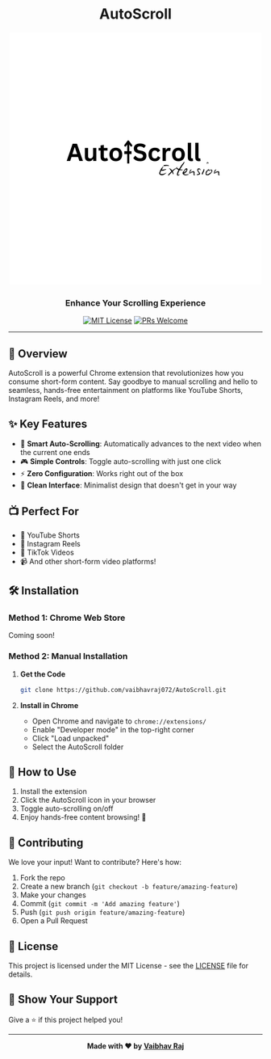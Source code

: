 <div align="center">
  
#  AutoScroll

![AutoScroll Logo](images/icon48.png)

### Enhance Your Scrolling Experience

[![MIT License](https://img.shields.io/badge/License-MIT-blue.svg)](LICENSE)
[![PRs Welcome](https://img.shields.io/badge/PRs-welcome-brightgreen.svg)](CONTRIBUTING.md)
<!--[![GitHub issues](https://img.shields.io/github/issues/vaibhavraj072/AutoScroll)](.github/ISSUE_TEMPLATE)-->


</div>

---

## 🚀 Overview

AutoScroll is a powerful Chrome extension that revolutionizes how you consume short-form content. Say goodbye to manual scrolling and hello to seamless, hands-free entertainment on platforms like YouTube Shorts, Instagram Reels, and more!

## ✨ Key Features

- 🎯 **Smart Auto-Scrolling**: Automatically advances to the next video when the current one ends
- 🎮 **Simple Controls**: Toggle auto-scrolling with just one click
- ⚡ **Zero Configuration**: Works right out of the box
- 🎨 **Clean Interface**: Minimalist design that doesn't get in your way

## 📺 Perfect For

- 📱 YouTube Shorts
- 📸 Instagram Reels
- 🎵 TikTok Videos
- 📹 And other short-form video platforms!

## 🛠️ Installation

### Method 1: Chrome Web Store
Coming soon!

### Method 2: Manual Installation

1. **Get the Code**
   ```bash
   git clone https://github.com/vaibhavraj072/AutoScroll.git
   ```

2. **Install in Chrome**
   - Open Chrome and navigate to `chrome://extensions/`
   - Enable "Developer mode" in the top-right corner
   - Click "Load unpacked"
   - Select the AutoScroll folder

## 🎯 How to Use

1. Install the extension
2. Click the AutoScroll icon in your browser
3. Toggle auto-scrolling on/off
4. Enjoy hands-free content browsing! 🎉

## 🤝 Contributing

We love your input! Want to contribute? Here's how:

1. Fork the repo
2. Create a new branch (`git checkout -b feature/amazing-feature`)
3. Make your changes
4. Commit (`git commit -m 'Add amazing feature'`)
5. Push (`git push origin feature/amazing-feature`)
6. Open a Pull Request

## 📝 License

This project is licensed under the MIT License - see the [LICENSE](LICENSE) file for details.

## 🌟 Show Your Support

Give a ⭐️ if this project helped you!

---

<div align="center">

**Made with ❤️ by [Vaibhav Raj](https://vaibhavraj072.github.io/portfolio_vaibhav/)**

</div>
